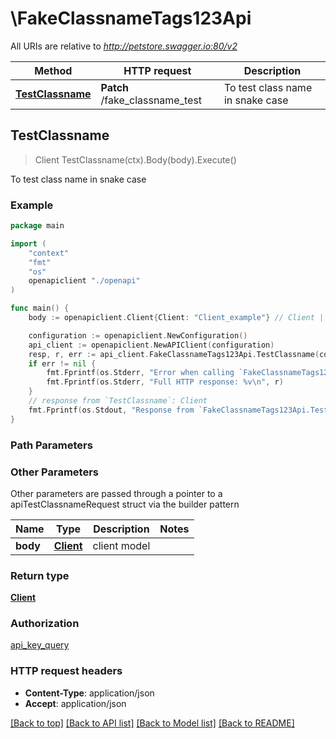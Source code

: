 # \FakeClassnameTags123Api

All URIs are relative to *http://petstore.swagger.io:80/v2*

Method | HTTP request | Description
------------- | ------------- | -------------
[**TestClassname**](FakeClassnameTags123Api.md#TestClassname) | **Patch** /fake_classname_test | To test class name in snake case



## TestClassname

> Client TestClassname(ctx).Body(body).Execute()

To test class name in snake case



### Example

```go
package main

import (
    "context"
    "fmt"
    "os"
    openapiclient "./openapi"
)

func main() {
    body := openapiclient.Client{Client: "Client_example"} // Client | client model

    configuration := openapiclient.NewConfiguration()
    api_client := openapiclient.NewAPIClient(configuration)
    resp, r, err := api_client.FakeClassnameTags123Api.TestClassname(context.Background(), body).Execute()
    if err != nil {
        fmt.Fprintf(os.Stderr, "Error when calling `FakeClassnameTags123Api.TestClassname``: %v\n", err)
        fmt.Fprintf(os.Stderr, "Full HTTP response: %v\n", r)
    }
    // response from `TestClassname`: Client
    fmt.Fprintf(os.Stdout, "Response from `FakeClassnameTags123Api.TestClassname`: %v\n", resp)
}
```

### Path Parameters



### Other Parameters

Other parameters are passed through a pointer to a apiTestClassnameRequest struct via the builder pattern


Name | Type | Description  | Notes
------------- | ------------- | ------------- | -------------
 **body** | [**Client**](Client.md) | client model | 

### Return type

[**Client**](Client.md)

### Authorization

[api_key_query](../README.md#api_key_query)

### HTTP request headers

- **Content-Type**: application/json
- **Accept**: application/json

[[Back to top]](#) [[Back to API list]](../README.md#documentation-for-api-endpoints)
[[Back to Model list]](../README.md#documentation-for-models)
[[Back to README]](../README.md)

